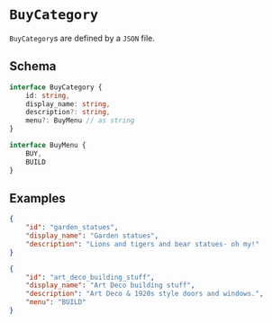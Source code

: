 # `BuyCategory`

`BuyCategory`s are defined by a `JSON` file.

## Schema

```ts
interface BuyCategory {
    id: string,
    display_name: string,
    description?: string,
    menu?: BuyMenu // as string
}

interface BuyMenu {
    BUY,
    BUILD
}
```

## Examples

```json
{
    "id": "garden_statues",
    "display_name": "Garden statues",
    "description": "Lions and tigers and bear statues- oh my!"
}
```

```json
{
    "id": "art_deco_building_stuff",
    "display_name": "Art Deco building stuff",
    "description": "Art Deco & 1920s style doors and windows.",
    "menu": "BUILD"
}
```